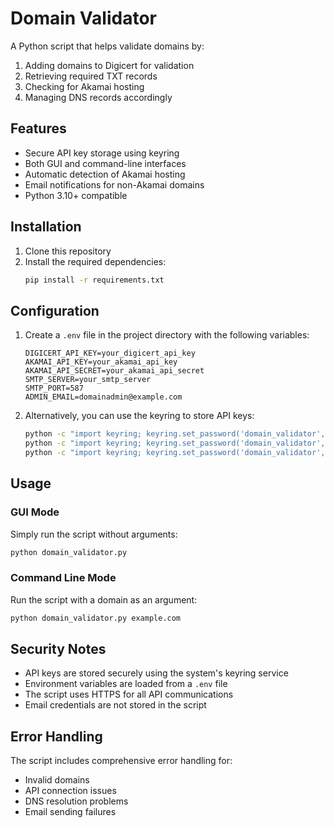 # Domain Validator

A Python script that helps validate domains by:
1. Adding domains to Digicert for validation
2. Retrieving required TXT records
3. Checking for Akamai hosting
4. Managing DNS records accordingly

## Features

- Secure API key storage using keyring
- Both GUI and command-line interfaces
- Automatic detection of Akamai hosting
- Email notifications for non-Akamai domains
- Python 3.10+ compatible

## Installation

1. Clone this repository
2. Install the required dependencies:
   ```bash
   pip install -r requirements.txt
   ```

## Configuration

1. Create a `.env` file in the project directory with the following variables:
   ```
   DIGICERT_API_KEY=your_digicert_api_key
   AKAMAI_API_KEY=your_akamai_api_key
   AKAMAI_API_SECRET=your_akamai_api_secret
   SMTP_SERVER=your_smtp_server
   SMTP_PORT=587
   ADMIN_EMAIL=domainadmin@example.com
   ```

2. Alternatively, you can use the keyring to store API keys:
   ```bash
   python -c "import keyring; keyring.set_password('domain_validator', 'digicert', 'your_digicert_api_key')"
   python -c "import keyring; keyring.set_password('domain_validator', 'akamai', 'your_akamai_api_key')"
   python -c "import keyring; keyring.set_password('domain_validator', 'akamai_secret', 'your_akamai_api_secret')"
   ```

## Usage

### GUI Mode
Simply run the script without arguments:
```bash
python domain_validator.py
```

### Command Line Mode
Run the script with a domain as an argument:
```bash
python domain_validator.py example.com
```

## Security Notes

- API keys are stored securely using the system's keyring service
- Environment variables are loaded from a `.env` file
- The script uses HTTPS for all API communications
- Email credentials are not stored in the script

## Error Handling

The script includes comprehensive error handling for:
- Invalid domains
- API connection issues
- DNS resolution problems
- Email sending failures 